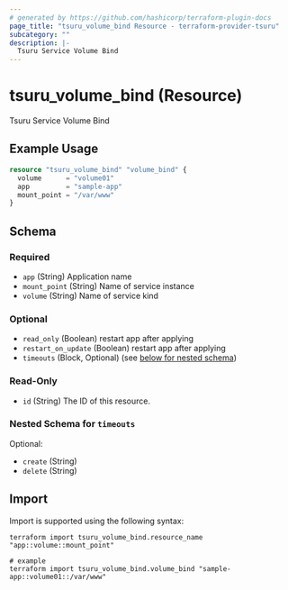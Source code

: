 ```yaml
---
# generated by https://github.com/hashicorp/terraform-plugin-docs
page_title: "tsuru_volume_bind Resource - terraform-provider-tsuru"
subcategory: ""
description: |-
  Tsuru Service Volume Bind
---
```


# tsuru_volume_bind (Resource)

Tsuru Service Volume Bind

## Example Usage

```terraform
resource "tsuru_volume_bind" "volume_bind" {
  volume      = "volume01"
  app         = "sample-app"
  mount_point = "/var/www"
}
```

<!-- schema generated by tfplugindocs -->
## Schema

### Required

- `app` (String) Application name
- `mount_point` (String) Name of service instance
- `volume` (String) Name of service kind

### Optional

- `read_only` (Boolean) restart app after applying
- `restart_on_update` (Boolean) restart app after applying
- `timeouts` (Block, Optional) (see [below for nested schema](#nestedblock--timeouts))

### Read-Only

- `id` (String) The ID of this resource.

<a id="nestedblock--timeouts"></a>
### Nested Schema for `timeouts`

Optional:

- `create` (String)
- `delete` (String)

## Import

Import is supported using the following syntax:

```shell
terraform import tsuru_volume_bind.resource_name "app::volume::mount_point"

# example
terraform import tsuru_volume_bind.volume_bind "sample-app::volume01::/var/www"
```

